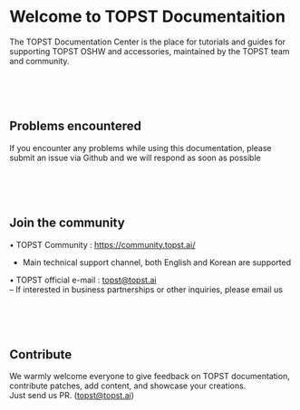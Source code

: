 
# Welcome to TOPST Documentaition

The TOPST Documentation Center is the place for tutorials and guides for supporting TOPST OSHW and accessories, maintained by the TOPST team and community.


<br/><br/><br/>

## Problems encountered

If you encounter any problems while using this documentation, please submit an issue via Github and we will respond as soon as possible

<br/><br/><br/>

## Join the community

  •	TOPST Community : https://community.topst.ai/ 
<br/>
   - Main technical support channel, both English and Korean are supported

  •	TOPST official e-mail : topst@topst.ai 
<br/>
– If interested in business partnerships or other inquiries, please email us

<br/><br/><br/>

## Contribute

We warmly welcome everyone to give feedback on TOPST documentation, contribute patches, add content, and showcase your creations. 
<br/>
Just send us PR. (topst@topst.ai)

